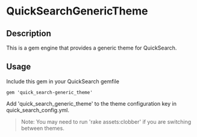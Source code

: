# QuickSearchGenericTheme

## Description

This is a gem engine that provides a generic theme for QuickSearch.

## Usage

Include this gem in your QuickSearch gemfile

    gem 'quick_search-generic_theme'

Add 'quick_search_generic_theme' to the theme configuration key in quick_search_config.yml.



> Note: You may need to run 'rake assets:clobber' if you are switching between themes.
